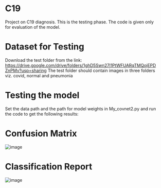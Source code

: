 # C19
Project on C19 diagnosis. This is the testing phase. The code is given only for evaluation of the model.
# Dataset for Testing 
Download the test folder from the link: https://drive.google.com/drive/folders/1ghD5Swn27l1PtWFUARqTMQojEPDZnPMv?usp=sharing 
The test folder should contain images in three folders viz. covid, normal and pneumonia
# Testing the model
Set the data path and the path for model weights in My_covnet2.py and run the code to get the following results:
# Confusion Matrix
![image](https://user-images.githubusercontent.com/100481317/157405771-f78941eb-60b3-4f71-9d8b-c3db05b54d4f.png)
# Classification Report
![image](https://user-images.githubusercontent.com/100481317/157406101-1bea9eaa-210d-4496-8dc5-5ee896c75615.png)



